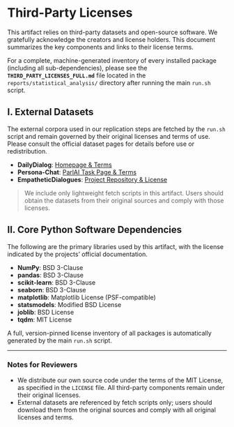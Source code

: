 # Third-Party Licenses

This artifact relies on third-party datasets and open-source software. We gratefully acknowledge the creators and license holders. This document summarizes the key components and links to their license terms.

For a complete, machine-generated inventory of every installed package (including all sub-dependencies), please see the **`THIRD_PARTY_LICENSES_FULL.md`** file located in the `reports/statistical_analysis/` directory after running the main `run.sh` script.

## I. External Datasets

The external corpora used in our replication steps are fetched by the `run.sh` script and remain governed by their original licenses and terms of use. Please consult the official dataset pages for details before use or redistribution.

- **DailyDialog**: [Homepage & Terms](http://yanran.li/dailydialog.html)
- **Persona-Chat**: [ParlAI Task Page & Terms](https://parl.ai/docs/tasks/personachat.html)
- **EmpatheticDialogues**: [Project Repository & License](https://github.com/facebookresearch/EmpatheticDialogues)

> We include only lightweight fetch scripts in this artifact. Users should obtain the datasets from their original sources and comply with those licenses.

## II. Core Python Software Dependencies

The following are the primary libraries used by this artifact, with the license indicated by the projects’ official documentation.

- **NumPy**: BSD 3-Clause
- **pandas**: BSD 3-Clause
- **scikit-learn**: BSD 3-Clause
- **seaborn**: BSD 3-Clause
- **matplotlib**: Matplotlib License (PSF-compatible)
- **statsmodels**: Modified BSD License
- **joblib**: BSD License
- **tqdm**: MIT License

A full, version-pinned license inventory of all packages is automatically generated by the main `run.sh` script.

---

### Notes for Reviewers

- We distribute our own source code under the terms of the MIT License, as specified in the `LICENSE` file. All third-party components remain under their original licenses.
- External datasets are referenced by fetch scripts only; users should download them from the original sources and comply with all original licenses and terms.